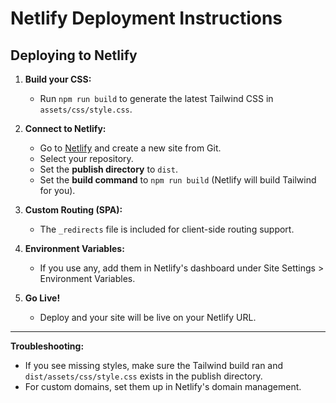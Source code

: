 # Netlify Deployment Instructions

## Deploying to Netlify

1. **Build your CSS:**
   - Run `npm run build` to generate the latest Tailwind CSS in `assets/css/style.css`.

2. **Connect to Netlify:**
   - Go to [Netlify](https://app.netlify.com/) and create a new site from Git.
   - Select your repository.
   - Set the **publish directory** to `dist`.
   - Set the **build command** to `npm run build` (Netlify will build Tailwind for you).

3. **Custom Routing (SPA):**
   - The `_redirects` file is included for client-side routing support.

4. **Environment Variables:**
   - If you use any, add them in Netlify's dashboard under Site Settings > Environment Variables.

5. **Go Live!**
   - Deploy and your site will be live on your Netlify URL.

---

**Troubleshooting:**
- If you see missing styles, make sure the Tailwind build ran and `dist/assets/css/style.css` exists in the publish directory.
- For custom domains, set them up in Netlify's domain management.
